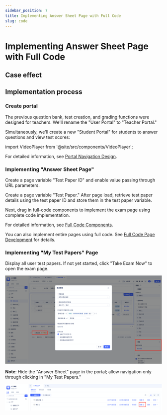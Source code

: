 ```yaml
---
sidebar_position: 7
title: Implementing Answer Sheet Page with Full Code
slug: code
---
```

# Implementing Answer Sheet Page with Full Code

## Case effect

<VideoPlayer relatePath="/docs/tutorial/code_effect.mp4" />

## Implementation process

### Create portal

The previous question bank, test creation, and grading functions were designed for teachers. We'll rename the "User Portal" to "Teacher Portal."

Simultaneously, we'll create a new "Student Portal" for students to answer questions and view test scores:

import VideoPlayer from '@site/src/components/VideoPlayer';

<VideoPlayer relatePath="/docs/tutorial/code_create_shell.mp4" />

For detailed information, see [Portal Navigation Design](../../devguide/shell-and-page/portal-navigation-design).

### Implementing "Answer Sheet Page"

Create a page variable "Test Paper ID" and enable value passing through URL parameters.

Create a page variable "Test Paper." After page load, retrieve test paper details using the test paper ID and store them in the test paper variable.

<VideoPlayer relatePath="/docs/tutorial/code_page_var.mp4" />

Next, drag in full-code components to implement the exam page using complete code implementation.

<VideoPlayer relatePath="/docs/tutorial/code_component.mp4" />

For detailed information, see [Full Code Components](../../devguide/fullcode-ui-components-in-pages/ui-component-interface-specifications).

You can also implement entire pages using full code. See [Full Code Page Development](../../devguide/shell-and-page/full-code-page-development) for details.

### Implementing "My Test Papers" Page

Display all user test papers. If not yet started, click "Take Exam Now" to open the exam page.

![](../img/code_173517.png)


**Note**: Hide the "Answer Sheet" page in the portal; allow navigation only through clicking in "My Test Papers."

![](../img/code_091249.png)